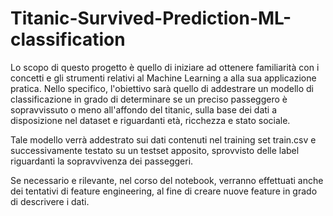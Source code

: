 # Titanic-Survived-Prediction-ML-classification
Lo scopo di questo progetto è quello di iniziare ad ottenere familiarità con i concetti e gli strumenti relativi al Machine Learning a alla sua applicazione pratica. Nello specifico, l'obiettivo sarà quello di addestrare un modello di classificazione in grado di determinare se un preciso passeggero è sopravvissuto o meno all'affondo del titanic, sulla base dei dati a disposizione nel dataset e riguardanti età, ricchezza e stato sociale.

Tale modello verrà addestrato sui dati contenuti nel training set train.csv e successivamente testato su un testset apposito, sprovvisto delle label riguardanti la sopravvivenza dei passeggeri.

Se necessario e rilevante, nel corso del notebook, verranno effettuati anche dei tentativi di feature engineering, al fine di creare nuove feature in grado di descrivere i dati.
